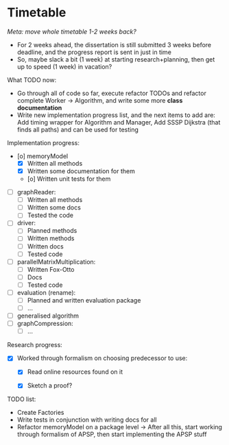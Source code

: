 # Timetable

_Meta: move whole timetable 1-2 weeks back?_
* For 2 weeks ahead, the dissertation is still submitted 3 weeks before
  deadline, and the progress report is sent in just in time
* So, maybe slack a bit (1 week) at starting research+planning, then get up to speed (1 week) in vacation?

What TODO now:
* Go through all of code so far, execute refactor TODOs and refactor complete Worker -> Algorithm, and write some more **class documentation**
* Write new implementation progress list, and the next items to add are: Add timing wrapper for Algorithm and Manager, Add SSSP Dijkstra (that finds all paths) and can be used for testing

Implementation progress:
- [o] memoryModel
  - [X] Written all methods
  - [X] Written some documentation for them
  - [o] Written unit tests for them
- [ ] graphReader:
  - [ ] Written all methods
  - [ ] Written some docs
  - [ ] Tested the code
- [ ] driver:
  - [ ] Planned methods
  - [ ] Written methods
  - [ ] Written docs
  - [ ] Tested code
- [ ] parallelMatrixMultiplication:
  - [ ] Written Fox-Otto
  - [ ] Docs
  - [ ] Tested code
- [ ] evaluation (rename):
  - [ ] Planned and written evaluation package
  - [ ] ...
- [ ] generalised algorithm
- [ ] graphCompression:
  - [ ] ...

Research progress:
- [X] Worked through formalism on choosing predecessor to use:
  - [X] Read online resources found on it
  - [X] Sketch a proof?


TODO list:
* Create Factories
* Write tests in conjunction with writing docs for all
* Refactor memoryModel on a package level
-> After all this, start working through formalism of APSP,
   then start implementing the APSP stuff
